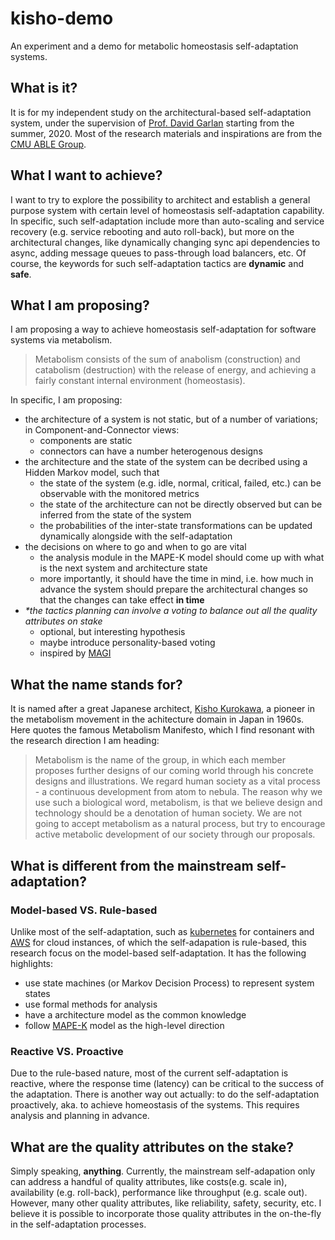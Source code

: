 # kisho-demo
An experiment and a demo for metabolic homeostasis self-adaptation systems.

## What is it?
It is for my independent study on the architectural-based self-adaptation system, under the supervision of [Prof. David Garlan](https://www.cs.cmu.edu/~garlan/) starting from the summer, 2020. Most of the research materials and inspirations are from the [CMU ABLE Group](http://www.cs.cmu.edu/~able/).

## What I want to achieve?
I want to try to explore the possibility to architect and establish a general purpose system with certain level of homeostasis self-adaptation capability. In specific, such self-adaptation include more than auto-scaling and service recovery (e.g. service rebooting and auto roll-back), but more on the architectural changes, like dynamically changing sync api dependencies to async, adding message queues to pass-through load balancers, etc. Of course, the keywords for such self-adaptation tactics are **dynamic** and **safe**.

## What I am proposing?
I am proposing a way to achieve homeostasis self-adaptation for software systems via metabolism.
> Metabolism consists of the sum of anabolism (construction) and catabolism (destruction) with the release of energy, and achieving a fairly constant internal environment (homeostasis).

In specific, I am proposing:
- the architecture of a system is not static, but of a number of variations; in Component-and-Connector views:
  - components are static
  - connectors can have a number heterogenous designs
- the architecture and the state of the system can be decribed using a Hidden Markov model, such that
  - the state of the system (e.g. idle, normal, critical, failed, etc.) can be observable with the monitored metrics
  - the state of the architecture can not be directly observed but can be inferred from the state of the system
  - the probabilities of the inter-state transformations can be updated dynamically alongside with the self-adaptation
- the decisions on where to go and when to go are vital
  - the analysis module in the MAPE-K model should come up with what is the next system and architecture state
  - more importantly, it should have the time in mind, i.e. how much in advance the system should prepare the architectural changes so that the changes can take effect **in time**
- *\*the tactics planning can involve a voting to balance out all the quality attributes on stake*
  - optional, but interesting hypothesis
  - maybe introduce personality-based voting
  - inspired by [MAGI](https://wiki.evageeks.org/Magi)

## What the name stands for?
It is named after a great Japanese architect, [Kisho Kurokawa](https://en.wikipedia.org/wiki/Kisho_Kurokawa), a pioneer in the metabolism movement in the achitecture domain in Japan in 1960s. Here quotes the famous Metabolism Manifesto, which I find resonant with the research direction I am heading:
> Metabolism is the name of the group, in which each member proposes further designs of our coming world through his concrete designs and illustrations. We regard human society as a vital process - a continuous development from atom to nebula. The reason why we use such a biological word, metabolism, is that we believe design and technology should be a denotation of human society. We are not going to accept metabolism as a natural process, but try to encourage active metabolic development of our society through our proposals.

## What is different from the mainstream self-adaptation?
### Model-based VS. Rule-based
Unlike most of the self-adaptation, such as [kubernetes](https://kubernetes.io/) for containers and [AWS](https://aws.amazon.com/) for cloud instances, of which the self-adapation is rule-based, this research focus on the model-based self-adaptation. It has the following highlights:
- use state machines (or Markov Decision Process) to represent system states
- use formal methods for analysis
- have a architecture model as the common knowledge
- follow [MAPE-K](https://ieeexplore.ieee.org/document/7194653) model as the high-level direction
### Reactive VS. Proactive
Due to the rule-based nature, most of the current self-adaptation is reactive, where the response time (latency) can be critical to the success of the adaptation. There is another way out actually: to do the self-adaptation proactively, aka. to achieve homeostasis of the systems. This requires analysis and planning in advance.

## What are the quality attributes on the stake?
Simply speaking, **anything**. Currently, the mainstream self-adapation only can address a handful of quality attributes, like costs(e.g. scale in), availability (e.g. roll-back), performance like throughput (e.g. scale out). However, many other quality attributes, like reliability, safety, security, etc. I believe it is possible to incorporate those quality attributes in the on-the-fly in the self-adaptation processes.
